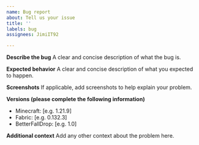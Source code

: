 ```yaml
---
name: Bug report
about: Tell us your issue
title: ''
labels: bug
assignees: JimiIT92

---
```


**Describe the bug**
A clear and concise description of what the bug is.

**Expected behavior**
A clear and concise description of what you expected to happen.

**Screenshots**
If applicable, add screenshots to help explain your problem.

**Versions (please complete the following information)**
- Minecraft: [e.g. 1.21.9]
- Fabric: [e.g. 0.132.3]
- BetterFallDrop: [e.g. 1.0]

**Additional context**
Add any other context about the problem here.